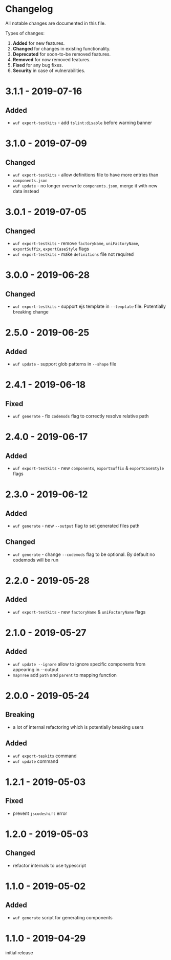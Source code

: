 # Changelog

All notable changes are documented in this file.

Types of changes:

1. **Added** for new features.
1. **Changed** for changes in existing functionality.
1. **Deprecated** for soon-to-be removed features.
1. **Removed** for now removed features.
1. **Fixed** for any bug fixes.
1. **Security** in case of vulnerabilities.

# 3.1.1 - 2019-07-16
## Added
- `wuf export-testkits` - add `tslint:disable` before warning banner

# 3.1.0 - 2019-07-09
## Changed
- `wuf export-testkits` - allow definitions file to have more entries than `components.json`
- `wuf update` - no longer overwrite `components.json`, merge it with new data instead

# 3.0.1 - 2019-07-05
## Changed
- `wuf export-testkits` - remove `factoryName`, `uniFactoryName`, `exportSuffix`, `exportCaseStyle` flags
- `wuf export-testkits` - make `definitions` file not required

# 3.0.0 - 2019-06-28
## Changed
- `wuf export-testkits` - support ejs template in `--template` file. Potentially breaking change

# 2.5.0 - 2019-06-25
## Added
- `wuf update` - support glob patterns in `--shape` file

# 2.4.1 - 2019-06-18
## Fixed
- `wuf generate` - fix `codemods` flag to correctly resolve relative path

# 2.4.0 - 2019-06-17
## Added
- `wuf export-testkits` - new `components`, `exportSuffix` & `exportCaseStyle` flags

# 2.3.0 - 2019-06-12
## Added
- `wuf generate` - new `--output` flag to set generated files path

## Changed
- `wuf generate` - change `--codemods` flag to be optional. By default no codemods will be run

# 2.2.0 - 2019-05-28
## Added
- `wuf export-testkits` - new `factoryName` & `uniFactoryName` flags

# 2.1.0 - 2019-05-27
## Added
- `wuf update --ignore` allow to ignore specific components from appearing in --output
- `mapTree` add `path` and `parent` to mapping function

# 2.0.0 - 2019-05-24
## Breaking
- a lot of internal refactoring which is potentially breaking users

## Added
- `wuf export-teskits` command
- `wuf update` command

# 1.2.1 - 2019-05-03
## Fixed
- prevent `jscodeshift` error

# 1.2.0 - 2019-05-03
## Changed
- refactor internals to use typescript

# 1.1.0 - 2019-05-02
## Added
- `wuf generate` script for generating components

# 1.1.0 - 2019-04-29
initial release
